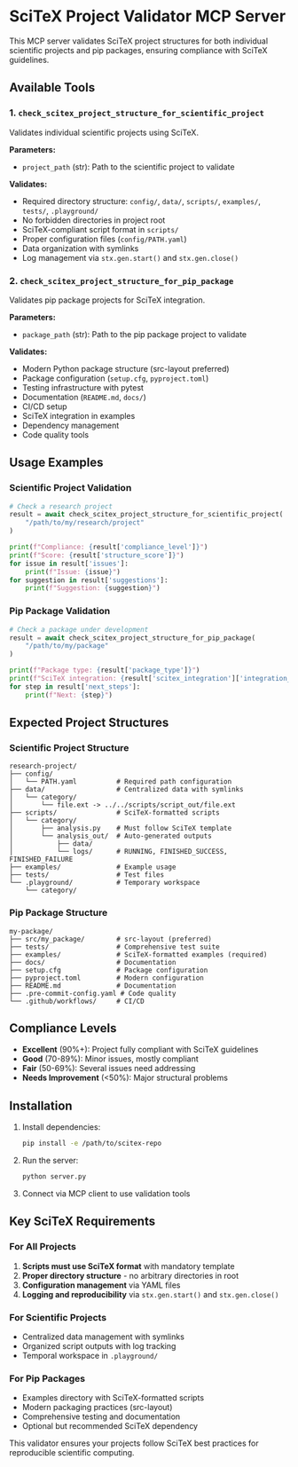 # SciTeX Project Validator MCP Server

This MCP server validates SciTeX project structures for both individual scientific projects and pip packages, ensuring compliance with SciTeX guidelines.

## Available Tools

### 1. `check_scitex_project_structure_for_scientific_project`

Validates individual scientific projects using SciTeX.

**Parameters:**
- `project_path` (str): Path to the scientific project to validate

**Validates:**
- Required directory structure: `config/`, `data/`, `scripts/`, `examples/`, `tests/`, `.playground/`
- No forbidden directories in project root
- SciTeX-compliant script format in `scripts/`
- Proper configuration files (`config/PATH.yaml`)
- Data organization with symlinks
- Log management via `stx.gen.start()` and `stx.gen.close()`

### 2. `check_scitex_project_structure_for_pip_package`

Validates pip package projects for SciTeX integration.

**Parameters:**
- `package_path` (str): Path to the pip package project to validate

**Validates:**
- Modern Python package structure (src-layout preferred)
- Package configuration (`setup.cfg`, `pyproject.toml`)
- Testing infrastructure with pytest
- Documentation (`README.md`, `docs/`)
- CI/CD setup
- SciTeX integration in examples
- Dependency management
- Code quality tools

## Usage Examples

### Scientific Project Validation

```python
# Check a research project
result = await check_scitex_project_structure_for_scientific_project(
    "/path/to/my/research/project"
)

print(f"Compliance: {result['compliance_level']}")
print(f"Score: {result['structure_score']}")
for issue in result['issues']:
    print(f"Issue: {issue}")
for suggestion in result['suggestions']:
    print(f"Suggestion: {suggestion}")
```

### Pip Package Validation

```python
# Check a package under development
result = await check_scitex_project_structure_for_pip_package(
    "/path/to/my/package"
)

print(f"Package type: {result['package_type']}")
print(f"SciTeX integration: {result['scitex_integration']['integration_level']}")
for step in result['next_steps']:
    print(f"Next: {step}")
```

## Expected Project Structures

### Scientific Project Structure

```
research-project/
├── config/
│   └── PATH.yaml          # Required path configuration
├── data/                  # Centralized data with symlinks
│   └── category/
│       └── file.ext -> ../../scripts/script_out/file.ext
├── scripts/               # SciTeX-formatted scripts
│   └── category/
│       ├── analysis.py    # Must follow SciTeX template
│       └── analysis_out/  # Auto-generated outputs
│           ├── data/
│           └── logs/      # RUNNING, FINISHED_SUCCESS, FINISHED_FAILURE
├── examples/              # Example usage
├── tests/                 # Test files
└── .playground/           # Temporary workspace
    └── category/
```

### Pip Package Structure

```
my-package/
├── src/my_package/        # src-layout (preferred)
├── tests/                 # Comprehensive test suite
├── examples/              # SciTeX-formatted examples (required)
├── docs/                  # Documentation
├── setup.cfg              # Package configuration
├── pyproject.toml         # Modern configuration
├── README.md              # Documentation
├── .pre-commit-config.yaml # Code quality
└── .github/workflows/     # CI/CD
```

## Compliance Levels

- **Excellent** (90%+): Project fully compliant with SciTeX guidelines
- **Good** (70-89%): Minor issues, mostly compliant
- **Fair** (50-69%): Several issues need addressing
- **Needs Improvement** (<50%): Major structural problems

## Installation

1. Install dependencies:
   ```bash
   pip install -e /path/to/scitex-repo
   ```

2. Run the server:
   ```bash
   python server.py
   ```

3. Connect via MCP client to use validation tools

## Key SciTeX Requirements

### For All Projects

1. **Scripts must use SciTeX format** with mandatory template
2. **Proper directory structure** - no arbitrary directories in root
3. **Configuration management** via YAML files
4. **Logging and reproducibility** via `stx.gen.start()` and `stx.gen.close()`

### For Scientific Projects

- Centralized data management with symlinks
- Organized script outputs with log tracking
- Temporal workspace in `.playground/`

### For Pip Packages

- Examples directory with SciTeX-formatted scripts
- Modern packaging practices (src-layout)
- Comprehensive testing and documentation
- Optional but recommended SciTeX dependency

This validator ensures your projects follow SciTeX best practices for reproducible scientific computing.